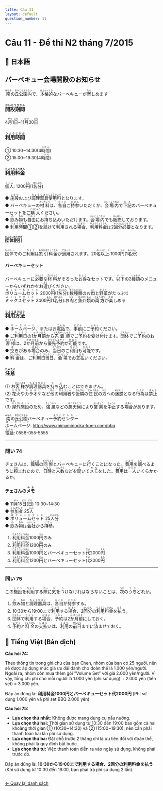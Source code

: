 ```yaml
---
title: Câu 11
layout: default
question_number: 11
---
```


# Câu 11 - Đề thi N2 tháng 7/2015
## 📖 日本語
## バーベキュー会場開設のお知らせ  
<ruby>南<rt>みなみ</rt></ruby>の<ruby>丘公園<rt>おかこうえん</rt></ruby><ruby>内<rt>ない</rt></ruby>で、<ruby>本格的<rt>ほんかくてき</rt></ruby>なバーベキューが<ruby>楽<rt>たの</rt></ruby>しめます  

### <ruby>開設期間<rt>かいせつきかん</rt></ruby>  
4<ruby>月<rt>がつ</rt></ruby>1<ruby>日<rt>にち</rt></ruby>~11<ruby>月<rt>がつ</rt></ruby>30<ruby>日<rt>にち</rt></ruby>  

### <ruby>利用時間<rt>りようじかん</rt></ruby>  
① 10:30~14:30(4<ruby>時間<rt>じかん</rt></ruby>)  
② 15:00~19:30(4<ruby>時間<rt>じかん</rt></ruby>)  

### <ruby>利用料金<rt>りようりょうきん</rt></ruby>  
<ruby>個人<rt>こじん</rt></ruby>: 1200<ruby>円<rt>えん</rt></ruby>(1<ruby>名分<rt>めいぶん</rt></ruby>)  

● <ruby>施設<rt>しせつ</rt></ruby>および<ruby>調理器具<rt>ちょうりきぐ</rt></ruby><ruby>使用料<rt>しようりょう</rt></ruby>となります。  
● バーベキューの<ruby>材料<rt>ざいりょう</rt></ruby>は、<ruby>各自<rt>かくじ</rt></ruby>ご<ruby>持参<rt>じさん</rt></ruby>いただくか、<ruby>会場内<rt>かいじょうない</rt></ruby>で<ruby>下記<rt>かき</rt></ruby>のバーベキューセットをご<ruby>購入<rt>こうにゅう</rt></ruby>ください。  
● <ruby>飲<rt>の</rt></ruby>み<ruby>物<rt>もの</rt></ruby>も<ruby>自由<rt>じゆう</rt></ruby>にお<ruby>持<rt>も</rt></ruby>ち<ruby>込<rt>こ</rt></ruby>みいただけます。<ruby>会場内<rt>かいじょうない</rt></ruby>でも<ruby>販売<rt>はんばい</rt></ruby>しております。  
● <ruby>利用時間<rt>りようじかん</rt></ruby>①②を<ruby>続<rt>つづ</rt></ruby>けて<ruby>利用<rt>りよう</rt></ruby>される<ruby>場合<rt>ばあい</rt></ruby>、<ruby>利用料金<rt>りようりょうきん</rt></ruby>は2<ruby>回分<rt>かいぶん</rt></ruby><ruby>必要<rt>ひつよう</rt></ruby>となります。  

#### <ruby>団体割引<rt>だんたいわりびき</rt></ruby>  
<ruby>団体<rt>だんたい</rt></ruby>でのご<ruby>利用<rt>りよう</rt></ruby>は<ruby>割引料金<rt>わりびきりょうきん</rt></ruby>が<ruby>適用<rt>てきよう</rt></ruby>されます。20<ruby>名<rt>めい</rt></ruby><ruby>以上<rt>いじょう</rt></ruby>:1000<ruby>円<rt>えん</rt></ruby>(1<ruby>名分<rt>めいぶん</rt></ruby>)  

#### バーベキューセット  
バーベキューに<ruby>必要<rt>ひつよう</rt></ruby>な<ruby>材料<rt>ざいりょう</rt></ruby>がそろった<ruby>お得<rt>おとく</rt></ruby>なセットです。<ruby>以下<rt>いか</rt></ruby>の2<ruby>種類<rt>しゅるい</rt></ruby>のメニューからいずれかをお<ruby>選<rt>えら</rt></ruby>びください。  
<ruby>ボリュームセット<rt>ぼりゅーむせっと</rt></ruby> 2000<ruby>円<rt>えん</rt></ruby>(1<ruby>名分<rt>めいぶん</rt></ruby>):<ruby>数種類<rt>すうしゅるい</rt></ruby>のお<ruby>肉<rt>にく</rt></ruby>と<ruby>野菜<rt>やさい</rt></ruby>がたっぷり  
<ruby>ミックスセット<rt>みっくすせっと</rt></ruby> 2400<ruby>円<rt>えん</rt></ruby>(1<ruby>名分<rt>めいぶん</rt></ruby>):お<ruby>肉<rt>にく</rt></ruby>と<ruby>魚介類<rt>ぎょかいるい</rt></ruby>の<ruby>両方<rt>りょうほう</rt></ruby>が<ruby>楽<rt>たの</rt></ruby>しめる  

### <ruby>利用方法<rt>りようほうほう</rt></ruby>  
● <ruby>ホームページ<rt>ほーむぺーじ</rt></ruby>、またはお<ruby>電話<rt>でんわ</rt></ruby>で、<ruby>事前<rt>じぜん</rt></ruby>にご<ruby>予約<rt>よやく</rt></ruby>ください。  
● ご<ruby>利用日<rt>りようび</rt></ruby>の1<ruby>か月前<rt>かげつまえ</rt></ruby>から<ruby>先着順<rt>せんちゃくじゅん</rt></ruby>でご<ruby>予約<rt>よやく</rt></ruby>を<ruby>受<rt>う</rt></ruby>け<ruby>付<rt>つ</rt></ruby>けます。<ruby>団体<rt>だんたい</rt></ruby>でご<ruby>予約<rt>よやく</rt></ruby>のお<ruby>客様<rt>きゃくさま</rt></ruby>は、2<ruby>か月前<rt>かげつまえ</rt></ruby>から<ruby>優先予約<rt>ゆうせんよやく</rt></ruby>が<ruby>可能<rt>かのう</rt></ruby>です。  
● <ruby>空<rt>あ</rt></ruby>きがある<ruby>場合<rt>ばあい</rt></ruby>のみ、<ruby>当日<rt>とうじつ</rt></ruby>のご<ruby>利用<rt>りよう</rt></ruby>も<ruby>可能<rt>かのう</rt></ruby>です。  
● <ruby>料金<rt>りょうきん</rt></ruby>は、ご<ruby>利用日<rt>りようび</rt></ruby><ruby>当日<rt>とうじつ</rt></ruby>、<ruby>会場<rt>かいじょう</rt></ruby>でお<ruby>支払<rt>しはら</rt></ruby>いください。  

### <ruby>注意<rt>ちゅうい</rt></ruby>  
(1) お<ruby>客様<rt>きゃくさま</rt></ruby>が<ruby>調理器具<rt>ちょうりきぐ</rt></ruby>を<ruby>持<rt>も</rt></ruby>ち<ruby>込<rt>こ</rt></ruby>むことはできません。  
(2) <ruby>花火<rt>はなび</rt></ruby>や<ruby>カラオケ<rt>からおけ</rt></ruby>など<ruby>他<rt>ほか</rt></ruby>の<ruby>利用者<rt>りようしゃ</rt></ruby>や<ruby>近隣<rt>きんりん</rt></ruby>の<ruby>住民<rt>じゅうみん</rt></ruby>の<ruby>方<rt>かた</rt></ruby>への<ruby>迷惑<rt>めいわく</rt></ruby>となる<ruby>行為<rt>こうい</rt></ruby>は<ruby>禁止<rt>きんし</rt></ruby>です。  
(3) <ruby>屋外施設<rt>おくがいしせつ</rt></ruby>のため、<ruby>強風<rt>きょうふう</rt></ruby>などの<ruby>悪天候<rt>あくてんこう</rt></ruby>により<ruby>営業<rt>えいぎょう</rt></ruby>を<ruby>中止<rt>ちゅうし</rt></ruby>する<ruby>場合<rt>ばあい</rt></ruby>があります。  

<ruby>南<rt>みなみ</rt></ruby>の<ruby>丘公園<rt>おかこうえん</rt></ruby>バーベキュー<ruby>予約<rt>よやく</rt></ruby><ruby>センター<rt>せんたー</rt></ruby>  
<ruby>ホームページ<rt>ほーむぺーじ</rt></ruby>: http://www.mimaminooka-koen.com/bbq  
<ruby>電話<rt>でんわ</rt></ruby>: 0558-055-5555  

---

### 問い 74  
チェさんは、<ruby>職場<rt>しょくば</rt></ruby>の<ruby>同僚<rt>どうりょう</rt></ruby>とバーベキューに<ruby>行<rt>い</rt></ruby>くことになった。<ruby>費用<rt>ひよう</rt></ruby>を<ruby>調<rt>しら</rt></ruby>べるように<ruby>頼<rt>たの</rt></ruby>まれたので、<ruby>日時<rt>にちじ</rt></ruby>と<ruby>人数<rt>にんずう</rt></ruby>などを<ruby>聞<rt>き</rt></ruby>いて<ruby>メモ<rt>めも</rt></ruby>をした。<ruby>費用<rt>ひよう</rt></ruby>は<ruby>一人<rt>ひとり</rt></ruby>いくらかかるか。  

#### チェさんの<ruby>メモ<rt>めも</rt></ruby>  
● 11<ruby>月<rt>がつ</rt></ruby>15<ruby>日<rt>にち</rt></ruby>(<ruby>日<rt>にち</rt></ruby>) 10:30~14:30  
● <ruby>参加者<rt>さんかしゃ</rt></ruby> 25<ruby>人<rt>にん</rt></ruby>  
● <ruby>ボリュームセット<rt>ぼりゅーむせっと</rt></ruby> 25<ruby>人分<rt>にんぶん</rt></ruby>  
● <ruby>飲<rt>の</rt></ruby>み<ruby>物<rt>もの</rt></ruby>は<ruby>会社<rt>かいしゃ</rt></ruby>から<ruby>持参<rt>じさん</rt></ruby>。  

1. <ruby>利用料金<rt>りようりょうきん</rt></ruby>1000<ruby>円<rt>えん</rt></ruby>のみ  
2. <ruby>利用料金<rt>りようりょうきん</rt></ruby>1200<ruby>円<rt>えん</rt></ruby>のみ  
3. <ruby>利用料金<rt>りようりょうきん</rt></ruby>1000<ruby>円<rt>えん</rt></ruby>とバーベキューセット<ruby>代<rt>だい</rt></ruby>2000<ruby>円<rt>えん</rt></ruby>  
4. <ruby>利用料金<rt>りようりょうきん</rt></ruby>1200<ruby>円<rt>えん</rt></ruby>とバーベキューセット<ruby>代<rt>だい</rt></ruby>2000<ruby>円<rt>えん</rt></ruby>  

---

### 問い 75  
この<ruby>施設<rt>しせつ</rt></ruby>を<ruby>利用<rt>りよう</rt></ruby>する<ruby>際<rt>さい</rt></ruby>に<ruby>気<rt>き</rt></ruby>を<ruby>つ<rt>つ</rt></ruby>けなければならないことは、<ruby>次<rt>つぎ</rt></ruby>の<ruby>うち<rt>うち</rt></ruby>どれか。  

1. <ruby>飲<rt>の</rt></ruby>み<ruby>物<rt>もの</rt></ruby>と<ruby>調理器具<rt>ちょうりきぐ</rt></ruby>は、<ruby>各自<rt>かくじ</rt></ruby>が<ruby>持参<rt>じさん</rt></ruby>する。  
2. 10:30から19:00まで<ruby>利用<rt>りよう</rt></ruby>する<ruby>場合<rt>ばあい</rt></ruby>、2<ruby>回分<rt>かいぶん</rt></ruby>の<ruby>利用料金<rt>りようりょうきん</rt></ruby>を<ruby>払<rt>はら</rt></ruby>う。  
3. <ruby>団体<rt>だんたい</rt></ruby>で<ruby>利用<rt>りよう</rt></ruby>する<ruby>場合<rt>ばあい</rt></ruby>、<ruby>予約<rt>よやく</rt></ruby>は2<ruby>か月前<rt>かげつまえ</rt></ruby>にしておく。  
4. <ruby>予約<rt>よやく</rt></ruby>と<ruby>料金<rt>りょうきん</rt></ruby>の<ruby>支払<rt>しはら</rt></ruby>いは、<ruby>利用<rt>りよう</rt></ruby>の<ruby>前日<rt>ぜんじつ</rt></ruby>までに<ruby>済<rt>す</rt></ruby>ませておく。

## 📘 Tiếng Việt (Bản dịch)
**Câu hỏi 74:**

Theo thông tin trong ghi chú của bạn Chen, nhóm của bạn có 25 người, nên sẽ được áp dụng mức giá ưu đãi dành cho đoàn thể là 1.000 yên/người. Ngoài ra, nhóm còn mua thêm gói "Volume Set" với giá 2.000 yên/người.
Vì vậy, tổng chi phí cho mỗi người là 1.000 yên (phí sử dụng) + 2.000 yên (tiền set) = 3.000 yên.

Đáp án đúng là: **利用料金1000円とバーベキューセット代2000円** (Phí sử dụng 1.000 yên và phí set BBQ 2.000 yên)

**Câu hỏi 75:**

* **Lựa chọn thứ nhất:** Không được mang dụng cụ nấu nướng.
* **Lựa chọn thứ hai:** Thời gian sử dụng từ 10:30 đến 19:00 bao gồm cả hai khoảng thời gian ① (10:30~14:30) và ② (15:00~19:30), nên cần phải thanh toán hai lần phí sử dụng.
* **Lựa chọn thứ ba:** Đặt chỗ trước 2 tháng chỉ là ưu tiên đối với đoàn thể, không phải là quy định bắt buộc.
* **Lựa chọn thứ tư:** Việc thanh toán diễn ra vào ngày sử dụng, không phải trước đó.

Đáp án đúng là: **10:30から19:00まで利用する場合、2回分の利用料金を払う** (Khi sử dụng từ 10:30 đến 19:00, bạn phải trả phí sử dụng 2 lần).

<div style="margin-top: 2em;">
  <a href="/exam/n2/2015/">← Quay lại danh sách</a>
</div>